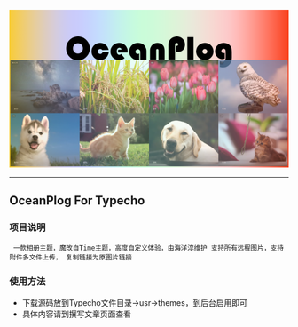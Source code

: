 <center>

![OceanPlog](screenshot.png)

</center>

-----

## OceanPlog For Typecho

### 项目说明
` 一款相册主题，魔改自Time主题，高度自定义体验，由海洋淳维护
 支持所有远程图片，支持附件多文件上传，
 复制链接为原图片链接`
 
### 使用方法

- 下载源码放到Typecho文件目录->usr->themes，到后台启用即可
- 具体内容请到撰写文章页面查看
